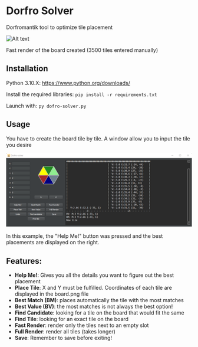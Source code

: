 # Dorfro Solver

Dorfromantik tool to optimize tile placement

![Alt text](board_fast.png?raw=true)

Fast render of the board created (3500 tiles entered manually)

## Installation

Python 3.10.X: https://www.python.org/downloads/

Install the required libraries: `pip install -r requirements.txt`

Launch with: `py dofro-solver.py`

## Usage

You have to create the board tile by tile.
A window allow you to input the tile you desire

![Alt text](window.png?raw=true)

In this example, the "Help Me!" button was pressed and the best placements are displayed on the right.

## Features:

- **Help Me!**: Gives you all the details you want to figure out the best placement
- **Place Tile**: X and Y must be fulfilled. Coordinates of each tile are displayed in the board.png file
- **Best Match (BM)**: places automatically the tile with the most matches
- **Best Value (BV)**: the most matches is not always the best option!
- **Find Candidate**: looking for a tile on the board that would fit the same
- **Find Tile**: looking for an exact tile on the board
- **Fast Render**: render only the tiles next to an empty slot
- **Full Render**: render all tiles (takes longer)
- **Save**: Remember to save before exiting!
